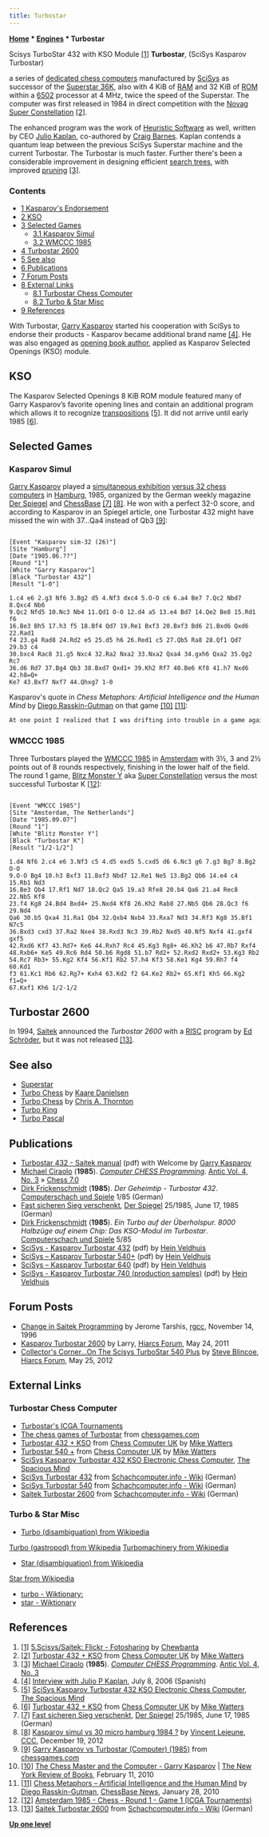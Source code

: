 ```yaml
---
title: Turbostar
---
```

**[Home](Home "Home") \* [Engines](Engines "Engines") \* Turbostar**



 [](http://www.flickr.com/photos/10261668@N05/7248309234/in/set-72157600922172552) Scisys TurboStar 432 with KSO Module <a id="cite-note-1" href="#cite-ref-1">[1]</a> 
**Turbostar**, (SciSys Kasparov Turbostar)  

a series of [dedicated chess computers](Dedicated_Chess_Computers "Dedicated Chess Computers") manufactured by [SciSys](Saitek "Saitek") as successor of the [Superstar 36K](Superstar "Superstar"), also with 4 KiB of [RAM](Memory#RAM "Memory") and 32 KiB of [ROM](Memory#ROM "Memory") within a [6502](6502 "6502") processor at 4 MHz, twice the speed of the Superstar. The computer was first released in 1984 in direct competition with the [Novag](Novag "Novag") [Super Constellation](Super_Constellation "Super Constellation") <a id="cite-note-2" href="#cite-ref-2">[2]</a>.


The enhanced program was the work of [Heuristic Software](Heuristic_Software "Heuristic Software") as well, written by CEO [Julio Kaplan](Julio_Kaplan "Julio Kaplan"), co-authored by [Craig Barnes](Craig_Barnes "Craig Barnes"). Kaplan contends a quantum leap between the previous SciSys Superstar machine and the current Turbostar. The Turbostar is much faster. Further there's been a considerable improvement in designing efficient [search trees](Search_Tree "Search Tree"), with improved [pruning](Pruning "Pruning") <a id="cite-note-3" href="#cite-ref-3">[3]</a>. 



### Contents


* [1 Kasparov's Endorsement](#kasparov.27s-endorsement)
* [2 KSO](#kso)
* [3 Selected Games](#selected-games)
	+ [3.1 Kasparov Simul](#kasparov-simul)
	+ [3.2 WMCCC 1985](#wmccc-1985)
* [4 Turbostar 2600](#turbostar-2600)
* [5 See also](#see-also)
* [6 Publications](#publications)
* [7 Forum Posts](#forum-posts)
* [8 External Links](#external-links)
	+ [8.1 Turbostar Chess Computer](#turbostar-chess-computer)
	+ [8.2 Turbo & Star Misc](#turbo-.26-star-misc)
* [9 References](#references)






With Turbostar, [Garry Kasparov](Garry_Kasparov "Garry Kasparov") started his cooperation with SciSys to endorse their products - Kasparov became additional brand name <a id="cite-note-4" href="#cite-ref-4">[4]</a>. He was also engaged as [opening book author](Category:Opening_Book_Author "Category:Opening Book Author"), applied as Kasparov Selected Openings (KSO) module.



## KSO


The Kasparov Selected Openings 8 KiB ROM module featured many of Garry Kasparov’s favorite opening lines and contain an additional program which allows it to recognize [transpositions](Transposition "Transposition") <a id="cite-note-5" href="#cite-ref-5">[5]</a>. It did not arrive until early 1985 <a id="cite-note-6" href="#cite-ref-6">[6]</a>.




## Selected Games


### Kasparov Simul


[Garry Kasparov](Garry_Kasparov "Garry Kasparov") played a [simultaneous exhibition](https://en.wikipedia.org/wiki/Simultaneous_exhibition) [versus 32 chess computers](Kasparov_Simul_vs_32_Micros_Hamburg_1985 "Kasparov Simul vs 32 Micros Hamburg 1985") in [Hamburg](https://en.wikipedia.org/wiki/Hamburg), 1985, organized by the German weekly magazine [Der Spiegel](https://en.wikipedia.org/wiki/Der_Spiegel) and [ChessBase](ChessBase "ChessBase") <a id="cite-note-7" href="#cite-ref-7">[7]</a> <a id="cite-note-8" href="#cite-ref-8">[8]</a>. He won with a perfect 32-0 score, and according to Kasparov in an Spiegel article, one Turbostar 432 might have missed the win with 37...Qa4 instead of Qb3 <a id="cite-note-9" href="#cite-ref-9">[9]</a>: 




```

[Event "Kasparov sim-32 (26)"]
[Site "Hamburg"]
[Date "1985.06.??"]
[Round "1"]
[White "Garry Kasparov"]
[Black "Turbostar 432"]
[Result "1-0"]

1.c4 e6 2.g3 Nf6 3.Bg2 d5 4.Nf3 dxc4 5.O-O c6 6.a4 Be7 7.Qc2 Nbd7 8.Qxc4 Nb6 
9.Qc2 Nfd5 10.Nc3 Nb4 11.Qd1 O-O 12.d4 a5 13.e4 Bd7 14.Qe2 Be8 15.Rd1 f6 
16.Be3 Bh5 17.h3 f5 18.Bf4 Qd7 19.Re1 Bxf3 20.Bxf3 Bd6 21.Bxd6 Qxd6 22.Rad1 
f4 23.g4 Rad8 24.Rd2 e5 25.d5 h6 26.Red1 c5 27.Qb5 Ra8 28.Qf1 Qd7 29.b3 c4
30.bxc4 Rac8 31.g5 Nxc4 32.Ra2 Nxa2 33.Nxa2 Qxa4 34.gxh6 Qxa2 35.Qg2 Rc7 
36.d6 Rd7 37.Bg4 Qb3 38.Bxd7 Qxd1+ 39.Kh2 Rf7 40.Be6 Kf8 41.h7 Nxd6 42.h8=Q+ 
Ke7 43.Bxf7 Nxf7 44.Qhxg7 1-0

```

Kasparov's quote in *Chess Metaphors: Artificial Intelligence and the Human Mind* by [Diego Rasskin-Gutman](index.php?title=Diego_Rasskin-Gutman&action=edit&redlink=1 "Diego Rasskin-Gutman (page does not exist)") on that game <a id="cite-note-10" href="#cite-ref-10">[10]</a> <a id="cite-note-11" href="#cite-ref-11">[11]</a>:




```C++
At one point I realized that I was drifting into trouble in a game against one of the “Kasparov” brand models. If this machine scored a win or even a draw, people would be quick to say that I had thrown the game to get PR for the company, so I had to intensify my efforts. Eventually I found a way to trick the machine with a sacrifice it should have refused. From the human perspective, or at least from my perspective, those were the good old days of man vs. machine chess. 

```

### WMCCC 1985


Three Turbostars played the [WMCCC 1985](WMCCC_1985 "WMCCC 1985") in [Amsterdam](https://en.wikipedia.org/wiki/Amsterdam) with 3½, 3 and 2½ points out of 8 rounds respectively, finishing in the lower half of the field. The round 1 game, [Blitz Monster Y](Blitz_Monster "Blitz Monster") aka [Super Constellation](Super_Constellation "Super Constellation") versus the most successful Turbostar K <a id="cite-note-12" href="#cite-ref-12">[12]</a>:




```

[Event "WMCCC 1985"]
[Site "Amsterdam, The Netherlands"]
[Date "1985.09.07"]
[Round "1"]
[White "Blitz Monster Y"]
[Black "Turbostar K"]
[Result "1/2-1/2"]

1.d4 Nf6 2.c4 e6 3.Nf3 c5 4.d5 exd5 5.cxd5 d6 6.Nc3 g6 7.g3 Bg7 8.Bg2 O-O 
9.O-O Bg4 10.h3 Bxf3 11.Bxf3 Nbd7 12.Re1 Ne5 13.Bg2 Qb6 14.e4 c4 15.Rb1 Nd3 
16.Be3 Qb4 17.Rf1 Nd7 18.Qc2 Qa5 19.a3 Rfe8 20.b4 Qa6 21.a4 Rec8 22.Nb5 Kf8 
23.f4 Kg8 24.Bd4 Bxd4+ 25.Nxd4 Kf8 26.Kh2 Rab8 27.Nb5 Qb6 28.Qc3 f6 29.Nd4 
Qa6 30.b5 Qxa4 31.Ra1 Qb4 32.Qxb4 Nxb4 33.Rxa7 Nd3 34.Rf3 Kg8 35.Bf1 N7c5 
36.Bxd3 cxd3 37.Ra2 Nxe4 38.Rxd3 Nc3 39.Rb2 Nxd5 40.Nf5 Nxf4 41.gxf4 gxf5 
42.Rxd6 Kf7 43.Rd7+ Ke6 44.Rxh7 Rc4 45.Kg3 Rg8+ 46.Kh2 b6 47.Rb7 Rxf4 
48.Rxb6+ Ke5 49.Rc6 Rd4 50.b6 Rgd8 51.b7 Rd2+ 52.Rxd2 Rxd2+ 53.Kg3 Rb2 
54.Rc7 Rb3+ 55.Kg2 Kf4 56.Kf1 Rb2 57.h4 Kf3 58.Ke1 Kg4 59.Rh7 f4 60.Kd1
f3 61.Kc1 Rb6 62.Rg7+ Kxh4 63.Kd2 f2 64.Ke2 Rb2+ 65.Kf1 Kh5 66.Kg2 f1=Q+ 
67.Kxf1 Kh6 1/2-1/2 

```

## Turbostar 2600


In 1994, [Saitek](Saitek "Saitek") announced the *Turbostar 2600* with a [RISC](https://en.wikipedia.org/wiki/Reduced_instruction_set_computing) program by [Ed Schröder](Ed_Schroder "Ed Schroder"), but it was not released <a id="cite-note-13" href="#cite-ref-13">[13]</a>.



## See also


* [Superstar](Superstar "Superstar")
* [Turbo Chess](Turbo_Chess "Turbo Chess") by [Kaare Danielsen](Kaare_Danielsen "Kaare Danielsen")
* [Turbo Chess](Turbo_Chess_(GB) "Turbo Chess (GB)") by [Chris A. Thornton](Chris_A._Thornton "Chris A. Thornton")
* [Turbo King](index.php?title=Turbo_King&action=edit&redlink=1 "Turbo King (page does not exist)")
* [Turbo Pascal](Pascal#TurboPascal "Pascal")


## Publications


* [Turbostar 432 - Saitek manual](http://www.saitek.com/manuals/turbostar432.pdf) (pdf) with Welcome by [Garry Kasparov](https://en.wikipedia.org/wiki/Garry_Kasparov)
* [Michael Ciraolo](http://www.atarimagazines.com/index/index.php?author=Michael+Ciraolo&mag=antic) (**1985**). *[Computer CHESS Programming](http://www.atarimagazines.com/v4n3/ComputerChess.html)*. [Antic Vol. 4, No. 3](http://www.atarimagazines.com/index/index.php?issue=v4n3) » [Chess 7.0](Chess_7.0 "Chess 7.0")
* [Dirk Frickenschmidt](Dirk_Frickenschmidt "Dirk Frickenschmidt") (**1985**). *Der Geheimtip - Turbostar 432*. [Computerschach und Spiele](Computerschach_und_Spiele "Computerschach und Spiele") 1/85 (German)
* [Fast sicheren Sieg verschenkt](http://www.spiegel.de/spiegel/print/d-13514816.html), [Der Spiegel](https://en.wikipedia.org/wiki/Der_Spiegel) 25/1985, June 17, 1985 (German)
* [Dirk Frickenschmidt](Dirk_Frickenschmidt "Dirk Frickenschmidt") (**1985**). *Ein Turbo auf der Überholspur. 8000 Halbzüge auf einem Chip: Das KSO-Modul im Turbostar*. [Computerschach und Spiele](Computerschach_und_Spiele "Computerschach und Spiele") 5/85
* [SciSys - Kasparov Turbostar 432](http://www.schaakcomputers.nl/hein_veldhuis/database/files/02-1985%20%5BE-0301%5D%20SciSys%20-%20Kasparov%20Turbostar%20432.pdf) (pdf) by [Hein Veldhuis](Hein_Veldhuis "Hein Veldhuis")
* [SciSys – Kasparov Turbostar 540+](http://www.schaakcomputers.nl/hein_veldhuis/database/files/10-1986%20%5BA-6144%5D%20SciSys%20-%20Kasparov%20Turbostar%20540+.pdf) (pdf) by [Hein Veldhuis](Hein_Veldhuis "Hein Veldhuis")
* [SciSys – Kasparov Turbostar 640](http://www.schaakcomputers.nl/hein_veldhuis/database/files/11-1986%20%5BA-6153%5D%20SciSys%20-%20Kasparov%20Turbostar%20640.pdf) (pdf) by [Hein Veldhuis](Hein_Veldhuis "Hein Veldhuis")
* [SciSys - Kasparov Turbostar 740 (production samples)](http://www.schaakcomputers.nl/hein_veldhuis/database/files/12-1986%20%5BA-6156%5D%20SciSys%20-%20Kasparov%20Turbostar%20740%20production%20samples.pdf) (pdf) by [Hein Veldhuis](Hein_Veldhuis "Hein Veldhuis")


## Forum Posts


* [Change in Saitek Programming](http://groups.google.com/group/rec.games.chess.computer/browse_frm/thread/f09918d6e1aa0ee6) by Jerome Tarshis, [rgcc](Computer_Chess_Forums "Computer Chess Forums"), November 14, 1996
* [Kasparov Turbostar 2600](http://www.hiarcs.net/forums/viewtopic.php?t=4171&sid=0c7f70c92feb08be5b46af0b18a28f68) by Larry, [Hiarcs Forum](Computer_Chess_Forums "Computer Chess Forums"), May 24, 2011
* [Collector's Corner...On The Scisys TurboStar 540 Plus](http://www.hiarcs.net/forums/viewtopic.php?t=4835&sid=6e7b99ee07a1ab623fa8a17569d2e4a6) by [Steve Blincoe](Steve_Blincoe "Steve Blincoe"), [Hiarcs Forum](Computer_Chess_Forums "Computer Chess Forums"), May 25, 2012


## External Links


### Turbostar Chess Computer


* [Turbostar's ICGA Tournaments](https://www.game-ai-forum.org/icga-tournaments/program.php?id=493)
* [The chess games of Turbostar](http://www.chessgames.com/perl/chessplayer?pid=29798) from [chessgames.com](http://www.chessgames.com/index.html)
* [Turbostar 432 + KSO](http://www.chesscomputeruk.com/html/turbostar_432___kso.html) from [Chess Computer UK](http://www.chesscomputeruk.com/index.html) by [Mike Watters](Mike_Watters "Mike Watters")
* [Turbostar 540 +](http://www.chesscomputeruk.com/html/turbostar_540__.html) from [Chess Computer UK](http://www.chesscomputeruk.com/index.html) by [Mike Watters](Mike_Watters "Mike Watters")
* [SciSys Kasparov Turbostar 432 KSO Electronic Chess Computer](http://www.spacious-mind.com/html/turbostar_432_kso.html), [The Spacious Mind](The_Spacious_Mind "The Spacious Mind")
* [SciSys Turbostar 432](http://www.schach-computer.info/wiki/index.php/SciSys_Turbostar_432) from [Schachcomputer.info - Wiki](http://www.schach-computer.info/wiki/index.php/Hauptseite_En) (German)
* [SciSys Turbostar 540](http://www.schach-computer.info/wiki/index.php/SciSys_Turbostar_540) from [Schachcomputer.info - Wiki](http://www.schach-computer.info/wiki/index.php/Hauptseite_En) (German)
* [Saitek Turbostar 2600](http://www.schach-computer.info/wiki/index.php/Saitek_Turbostar_2600) from [Schachcomputer.info - Wiki](http://www.schach-computer.info/wiki/index.php/Hauptseite_En) (German)


### Turbo & Star Misc


* [Turbo (disambiguation) from Wikipedia](https://en.wikipedia.org/wiki/Turbo_%28disambiguation%29)


 [Turbo (gastropod) from Wikipedia](https://en.wikipedia.org/wiki/Turbo_%28gastropod%29)
 [Turbomachinery from Wikipedia](https://en.wikipedia.org/wiki/Turbomachinery)
* [Star (disambiguation) from Wikipedia](https://en.wikipedia.org/wiki/Star_%28disambiguation%29)


 [Star from Wikipedia](https://en.wikipedia.org/wiki/Star)
* [turbo - Wiktionary:](https://en.wiktionary.org/wiki/turbo)
* [star - Wiktionary](https://en.wiktionary.org/wiki/star)


## References


1. <a id="cite-ref-1" href="#cite-note-1">[1]</a> [5.Scisys/Saitek: Flickr - Fotosharing](http://www.flickr.com/photos/10261668@N05/sets/72157600922172552/) by [Chewbanta](Steve_Blincoe "Steve Blincoe")
2. <a id="cite-ref-2" href="#cite-note-2">[2]</a> [Turbostar 432 + KSO](http://www.chesscomputeruk.com/html/turbostar_432___kso.html) from [Chess Computer UK](http://www.chesscomputeruk.com/index.html) by [Mike Watters](Mike_Watters "Mike Watters")
3. <a id="cite-ref-3" href="#cite-note-3">[3]</a> [Michael Ciraolo](http://www.atarimagazines.com/index/index.php?author=Michael+Ciraolo&mag=antic) (**1985**). *[Computer CHESS Programming](http://www.atarimagazines.com/v4n3/ComputerChess.html)*. [Antic Vol. 4, No. 3](http://www.atarimagazines.com/index/index.php?issue=v4n3)
4. <a id="cite-ref-4" href="#cite-note-4">[4]</a> [Interview with Julio P Kaplan](http://www.p4r.org.ar/biografias/kaplan.htm), July 8, 2006 (Spanish)
5. <a id="cite-ref-5" href="#cite-note-5">[5]</a> [SciSys Kasparov Turbostar 432 KSO Electronic Chess Computer](http://www.spacious-mind.com/html/turbostar_432_kso.html), [The Spacious Mind](The_Spacious_Mind "The Spacious Mind")
6. <a id="cite-ref-6" href="#cite-note-6">[6]</a> [Turbostar 432 + KSO](http://www.chesscomputeruk.com/html/turbostar_432___kso.html) from [Chess Computer UK](http://www.chesscomputeruk.com/index.html) by [Mike Watters](Mike_Watters "Mike Watters")
7. <a id="cite-ref-7" href="#cite-note-7">[7]</a> [Fast sicheren Sieg verschenkt](http://www.spiegel.de/spiegel/print/d-13514816.html), [Der Spiegel](https://en.wikipedia.org/wiki/Der_Spiegel) 25/1985, June 17, 1985 (German)
8. <a id="cite-ref-8" href="#cite-note-8">[8]</a> [Kasparov simul vs 30 micro hamburg 1984 ?](http://www.talkchess.com/forum/viewtopic.php?t=46497) by [Vincent Lejeune](index.php?title=Vincent_Lejeune&action=edit&redlink=1 "Vincent Lejeune (page does not exist)"), [CCC](CCC "CCC"), December 19, 2012
9. <a id="cite-ref-9" href="#cite-note-9">[9]</a> [Garry Kasparov vs Turbostar (Computer) (1985)](http://www.chessgames.com/perl/chessgame?gid=1070151) from [chessgames.com](http://www.chessgames.com/index.html)
10. <a id="cite-ref-10" href="#cite-note-10">[10]</a> [The Chess Master and the Computer - Garry Kasparov](http://www.nybooks.com/articles/archives/2010/feb/11/the-chess-master-and-the-computer/) | [The New York Review of Books](https://en.wikipedia.org/wiki/The_New_York_Review_of_Books), February 11, 2010
11. <a id="cite-ref-11" href="#cite-note-11">[11]</a> [Chess Metaphors – Artificial Intelligence and the Human Mind](http://en.chessbase.com/post/che-metaphors-artificial-intelligence-and-the-human-mind) by [Diego Rasskin-Gutman](index.php?title=Diego_Rasskin-Gutman&action=edit&redlink=1 "Diego Rasskin-Gutman (page does not exist)"), [ChessBase News](ChessBase "ChessBase"), January 28, 2010
12. <a id="cite-ref-12" href="#cite-note-12">[12]</a> [Amsterdam 1985 - Chess - Round 1 - Game 1 (ICGA Tournaments)](https://www.game-ai-forum.org/icga-tournaments/round.php?tournament=63&round=1&id=1)
13. <a id="cite-ref-13" href="#cite-note-13">[13]</a> [Saitek Turbostar 2600](http://www.schach-computer.info/wiki/index.php/Saitek_Turbostar_2600) from [Schachcomputer.info - Wiki](http://www.schach-computer.info/wiki/index.php/Hauptseite_En) (German)

**[Up one level](Engines "Engines")**







 
